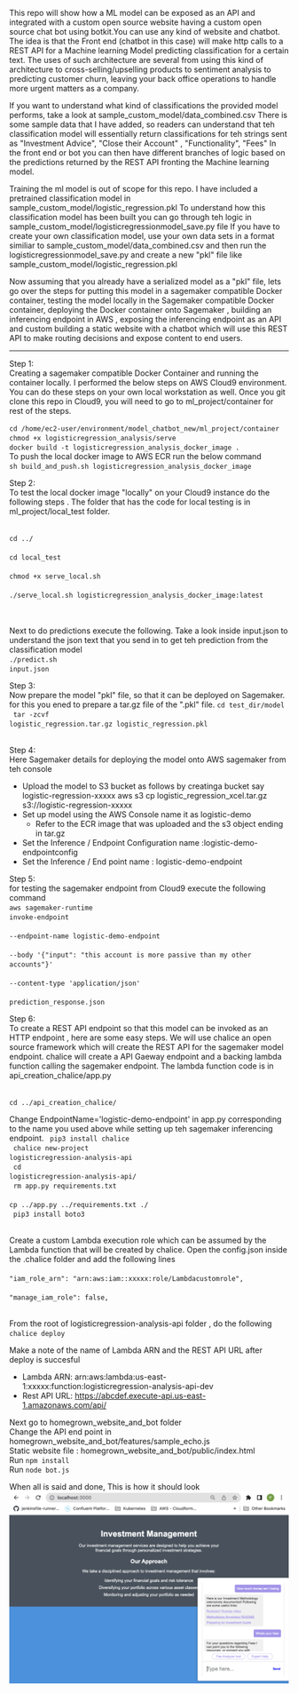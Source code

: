 
This repo will show how a ML model can be exposed as an API and integrated with a custom open source website having a custom open source chat bot using botkit.You can use any kind of website and chatbot. The idea is that the Front end (chatbot in this case) will make http calls to a REST API for a Machine learning Model predicting classification for a certain text.
The uses of such architecture are several from using this kind of architecture to cross-selling/upselling products to sentiment analysis to predicting customer churn, leaving your back office operations to handle more urgent matters as a company.

If you want to understand what kind of classifications the provided  model performs, take a look at sample_custom_model/data_combined.csv
There is some sample data that I have added, so readers can understand that teh classification model will essentially return classifications for teh strings sent as "Investment Advice", "Close their Account" , "Functionality", "Fees"
In the front end or bot you can then have different branches of logic based on the predictions returned by the REST API fronting the Machine learning model.


Training the ml model is out of scope for this repo.
I have included a pretrained classification model in sample_custom_model/logistic_regression.pkl
To understand how this classification model has been built you can go through teh logic in sample_custom_model/logisticregressionmodel_save.py file
If you have to create your own classification model, use your own data sets in a format similiar to sample_custom_model/data_combined.csv and then run the logisticregressionmodel_save.py and create a new "pkl" file like sample_custom_model/logistic_regression.pkl

Now assuming that you already have a serialized model as a "pkl" file, lets go over the steps for putting this model in a sagemaker compatible Docker container, testing the model locally in the Sagemaker compatible Docker container, deploying the Docker container onto Sagemaker , building an inferencing endpoint in AWS , exposing the inferencing endpoint as an API and custom building a static website with a chatbot which will use this REST API to make routing decisions and expose content to end users.

   ---------------
 
Step 1:<br/> 
Creating a sagemaker compatible Docker Container and running the container locally. 
I performed the below steps on AWS Cloud9 environment. You can do these steps on your own local workstation as well.
Once you git clone this repo in Cloud9, you will need to go to ml_project/container for rest of the steps.

`cd /home/ec2-user/environment/model_chatbot_new/ml_project/container`<br/>
`chmod +x logisticregression_analysis/serve`<br/>
`docker build -t logisticregression_analysis_docker_image .`<br/> 
To push the local docker image to AWS ECR run the below command <br/>
`sh build_and_push.sh logisticregression_analysis_docker_image`

Step 2:<br/> 
To test the local docker image "locally" on your Cloud9 instance do the following steps . The folder that has the code for local testing is in ml_project/local_test folder.

<code>
cd ../ <br/>
cd local_test <br/>
chmod +x serve_local.sh <br/>
./serve_local.sh logisticregression_analysis_docker_image:latest <br/>
</code><br/>

Next to do predictions execute the following. Take a look inside input.json to understand the json text that you send in to get teh prediction from the classification model<br/>
<code>./predict.sh input.json</code>

Step 3:<br/>
Now prepare the model "pkl" file, so that it can be deployed on Sagemaker. for this you ened to prepare a tar.gz file of the ".pkl" file.
<code>cd test_dir/model <br/>
tar -zcvf logistic_regression.tar.gz logistic_regression.pkl <br/>
</code>

Step 4: <br/>
Here Sagemaker details for deploying the model onto AWS sagemaker from teh console
 - Upload the model to S3 bucket as follows by creatinga bucket say logistic-regression-xxxxx
    aws s3 cp logistic_regression_xcel.tar.gz s3://logistic-regression-xxxxx
 - Set up model using the AWS Console name it as logistic-demo
    - Refer to the ECR image that was uploaded and the s3 object ending in tar.gz
 - Set the Inference / Endpoint Configuration name :logistic-demo-endpointconfig
 - Set the Inference / End point name : logistic-demo-endpoint


Step 5:<br/>
for testing the sagemaker endpoint from Cloud9 execute the following command <br/>
<code>aws sagemaker-runtime invoke-endpoint \
--endpoint-name logistic-demo-endpoint \
--body '{"input": "this account is more passive than my other accounts"}' \
--content-type 'application/json' \
  prediction_response.json
  </code>

Step 6:<br>
To create a REST API endpoint so that this model can be invoked as an HTTP endpoint , here are some easy steps.
We will use chalice an open source framework which will create the REST API for the sagemaker model endpoint.
chalice will create a API Gaeway endpoint and a backing lambda function calling the sagemaker endpoint.
The lambda function code is in api_creation_chalice/app.py

<code>
cd ../api_creation_chalice/
</code>

Change EndpointName='logistic-demo-endpoint' in app.py corresponding to the name you used above while setting up teh sagemaker inferencing endpoint.
<code>
pip3 install chalice</br>
chalice new-project logisticregression-analysis-api</br>
cd logisticregression-analysis-api/</br>
rm app.py requirements.txt </br>
cp ../app.py ../requirements.txt ./</br>
pip3 install boto3</br>
</code>
  
Create a custom Lambda execution role which can be assumed by the Lambda function that will be created by chalice. 
Open the config.json inside the .chalice folder and add the following lines<br/>
  <code>
     "iam_role_arn": "arn:aws:iam::xxxxx:role/Lambdacustomrole",<br/>
      "manage_iam_role": false,<br/>
  </code>

  From the root of logisticregression-analysis-api folder , do the following </br>
  <code>chalice deploy</code>
  
  Make a note of the name of Lambda ARN and the REST API URL after deploy is succesful
  - Lambda ARN: arn:aws:lambda:us-east-1:xxxxx:function:logisticregression-analysis-api-dev
  - Rest API URL: https://abcdef.execute-api.us-east-1.amazonaws.com/api/

Next go to homegrown_website_and_bot folder <br>
Change the API end point in homegrown_website_and_bot/features/sample_echo.js <br/>
Static website file : homegrown_website_and_bot/public/index.html <br/>
Run `npm install` <br/>
Run `node bot.js`<br/>

When all is said and done, This is how it should look
![plot](./screenshot_Website_bot.png)


